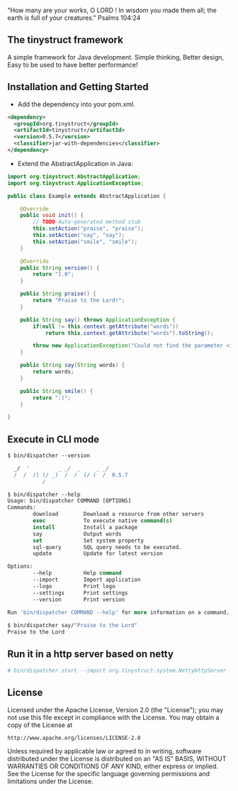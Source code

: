 
"How many are your works, O LORD ! In wisdom you made them all; the earth is full of your creatures."
Psalms 104:24

The tinystruct framework
--
A simple framework for Java development. Simple thinking, Better design, Easy to be used to have better performance! 

Installation and Getting Started
--
* Add the dependency into your pom.xml.
```xml
<dependency>
  <groupId>org.tinystruct</groupId>
  <artifactId>tinystruct</artifactId>
  <version>0.5.7</version>
  <classifier>jar-with-dependencies</classifier>
</dependency>
```

* Extend the AbstractApplication in Java:

```java
import org.tinystruct.AbstractApplication;
import org.tinystruct.ApplicationException;

public class Example extends AbstractApplication {

    @Override
    public void init() {
        // TODO Auto-generated method stub
        this.setAction("praise", "praise");
        this.setAction("say", "say");
        this.setAction("smile", "smile");
    }

    @Override
    public String version() {
        return "1.0";
    }

    public String praise() {
        return "Praise to the Lord!";
    }

    public String say() throws ApplicationException {
        if(null != this.context.getAttribute("words"))
            return this.context.getAttribute("words").toString();

        throw new ApplicationException("Could not find the parameter <i>words</i>.");
    }

    public String say(String words) {
        return words;
    }

    public String smile() {
        return ":)";
    }

}
```

Execute in CLI mode
--
```tcsh
$ bin/dispatcher --version

  _/  '         _ _/  _     _ _/
  /  /  /) (/ _)  /  /  (/ (  /  0.5.7
           /
```
```tcsh
$ bin/dispatcher --help
Usage: bin/dispatcher COMMAND [OPTIONS]
Commands: 
        download        Download a resource from other servers
        exec            To execute native command(s)
        install         Install a package
        say             Output words
        set             Set system property
        sql-query       SQL query needs to be executed.
        update          Update for latest version

Options: 
        --help          Help command
        --import        Import application
        --logo          Print logo
        --settings      Print settings
        --version       Print version

Run 'bin/dispatcher COMMAND --help' for more information on a command.
	
$ bin/dispatcher say/"Praise to the Lord"
Praise to the Lord
```


Run it in a http server based on netty
--
```tcsh
# bin/dispatcher start --import org.tinystruct.system.NettyHttpServer
```


License
--

Licensed under the Apache License, Version 2.0 (the "License");
you may not use this file except in compliance with the License.
You may obtain a copy of the License at

    http://www.apache.org/licenses/LICENSE-2.0

Unless required by applicable law or agreed to in writing, software
distributed under the License is distributed on an "AS IS" BASIS,
WITHOUT WARRANTIES OR CONDITIONS OF ANY KIND, either express or implied.
See the License for the specific language governing permissions and
limitations under the License.

